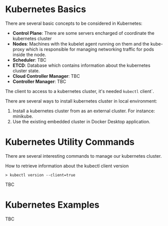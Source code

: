 # Kubernetes Basics
There are several basic concepts to be considered in Kubernetes:

* **Control Plane**: There are some servers encharged of coordinate the kubernetes cluster
* **Nodes**: Machines with the kubelet agent running on them and the kube-proxy which is responsible for managing networking traffic for pods inside the node.
* **Scheduler**: TBC
* **ETCD**: Database which contains information about the kubernetes cluster state.
* **Cloud Controller Manager**: TBC
* **Controller Manager**: TBC

The client to access to a kubernetes cluster, it's needed ```kubectl``` client`.

There are several ways to install kubernetes cluster in local environment:

1. Install a kubernetes cluster from as an external cluster. For instance: minikube.
2. Use the existing embedded cluster in Docker Desktop application.

# Kubernetes Utility Commands

There are several interesting commands to manage our kubernetes cluster.

How to retrieve information about the kubectl client version
```shell
> kubectl version --client=true
```

TBC

# Kubernetes Examples

TBC